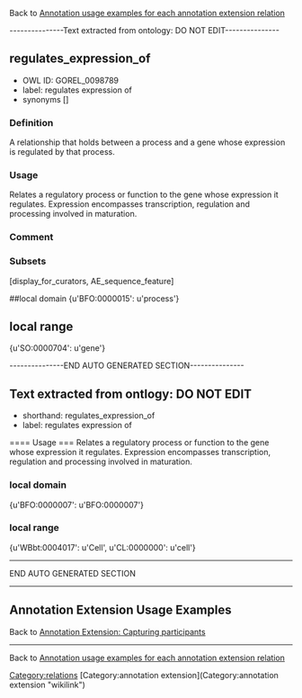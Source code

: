Back to [Annotation usage examples for each annotation extension relation](http://wiki.geneontology.org/index.php/Annotation_usage_examples_for_each_annotation_extension_relation)

---------------Text extracted from ontology: DO NOT EDIT---------------

## regulates_expression_of
* OWL ID: GOREL_0098789
* label: regulates expression of
* synonyms
[]

### Definition
A relationship that holds between a process and a gene whose expression is regulated by that process.

### Usage
Relates a regulatory process or function to the gene whose expression it regulates.  Expression encompasses transcription, regulation and processing involved in maturation.

### Comment


### Subsets
[display_for_curators, AE_sequence_feature]

##local domain
{u'BFO:0000015': u'process'}

## local range
{u'SO:0000704': u'gene'}

---------------END AUTO GENERATED SECTION---------------









Text extracted from ontlogy: DO NOT EDIT
----------------------------------------

-   shorthand: regulates\_expression\_of
-   label: regulates expression of

==== Usage === Relates a regulatory process or function to the gene whose expression it regulates. Expression encompasses transcription, regulation and processing involved in maturation.

### local domain

{u'BFO:0000007': u'BFO:0000007'}

### local range

{u'WBbt:0004017': u'Cell', u'CL:0000000': u'cell'}

------------------------------------------------------------------------

END AUTO GENERATED SECTION

------------------------------------------------------------------------

Annotation Extension Usage Examples
-----------------------------------

Back to [Annotation Extension: Capturing participants](http://wiki.geneontology.org/index.php/Annotation_Extension:_Capturing_participants)

------------------------------------------------------------------------

Back to [Annotation usage examples for each annotation extension relation](http://wiki.geneontology.org/index.php/Annotation_usage_examples_for_each_annotation_extension_relation)

<Category:relations> [Category:annotation extension](Category:annotation extension "wikilink")
